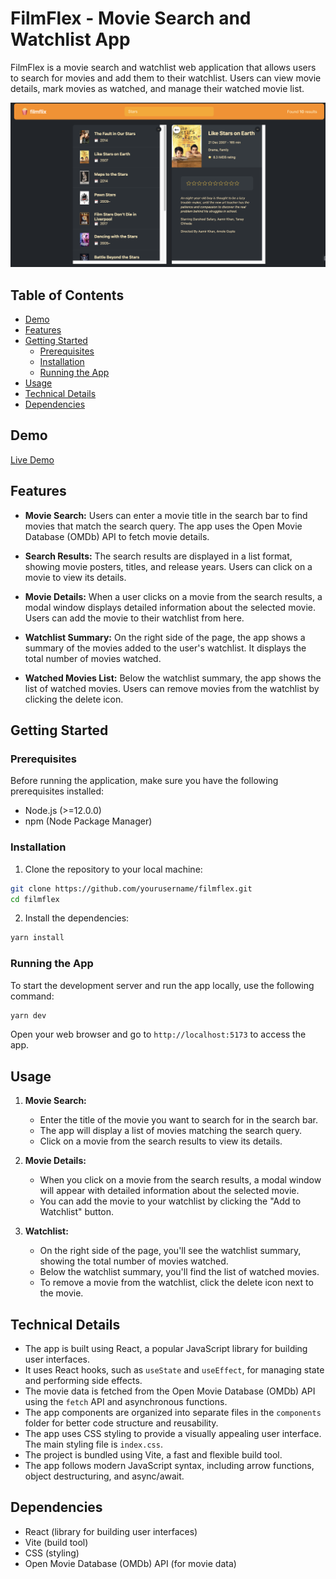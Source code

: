 # FilmFlex - Movie Search and Watchlist App

FilmFlex is a movie search and watchlist web application that allows users to search for movies and add them to their watchlist. Users can view movie details, mark movies as watched, and manage their watched movie list.

![FilmFlex Screenshot](./src/assets/Screenshot.png)

## Table of Contents

- [Demo](#demo)
- [Features](#features)
- [Getting Started](#getting-started)
  - [Prerequisites](#prerequisites)
  - [Installation](#installation)
  - [Running the App](#running-the-app)
- [Usage](#usage)
- [Technical Details](#technical-details)
- [Dependencies](#dependencies)


## Demo

[Live Demo](https://film-flex.vercel.app/)

## Features

- **Movie Search:** Users can enter a movie title in the search bar to find movies that match the search query. The app uses the Open Movie Database (OMDb) API to fetch movie details.

- **Search Results:** The search results are displayed in a list format, showing movie posters, titles, and release years. Users can click on a movie to view its details.

- **Movie Details:** When a user clicks on a movie from the search results, a modal window displays detailed information about the selected movie. Users can add the movie to their watchlist from here.

- **Watchlist Summary:** On the right side of the page, the app shows a summary of the movies added to the user's watchlist. It displays the total number of movies watched.

- **Watched Movies List:** Below the watchlist summary, the app shows the list of watched movies. Users can remove movies from the watchlist by clicking the delete icon.

## Getting Started

### Prerequisites

Before running the application, make sure you have the following prerequisites installed:

- Node.js (>=12.0.0)
- npm (Node Package Manager)

### Installation

1. Clone the repository to your local machine:

```bash
git clone https://github.com/yourusername/filmflex.git
cd filmflex
```

2. Install the dependencies:

```bash
yarn install
```

### Running the App

To start the development server and run the app locally, use the following command:

```bash
yarn dev
```

Open your web browser and go to `http://localhost:5173` to access the app.

## Usage

1. **Movie Search:**
   - Enter the title of the movie you want to search for in the search bar.
   - The app will display a list of movies matching the search query.
   - Click on a movie from the search results to view its details.

2. **Movie Details:**
   - When you click on a movie from the search results, a modal window will appear with detailed information about the selected movie.
   - You can add the movie to your watchlist by clicking the "Add to Watchlist" button.

3. **Watchlist:**
   - On the right side of the page, you'll see the watchlist summary, showing the total number of movies watched.
   - Below the watchlist summary, you'll find the list of watched movies.
   - To remove a movie from the watchlist, click the delete icon next to the movie.

## Technical Details

- The app is built using React, a popular JavaScript library for building user interfaces.
- It uses React hooks, such as `useState` and `useEffect`, for managing state and performing side effects.
- The movie data is fetched from the Open Movie Database (OMDb) API using the `fetch` API and asynchronous functions.
- The app components are organized into separate files in the `components` folder for better code structure and reusability.
- The app uses CSS styling to provide a visually appealing user interface. The main styling file is `index.css`.
- The project is bundled using Vite, a fast and flexible build tool.
- The app follows modern JavaScript syntax, including arrow functions, object destructuring, and async/await.

## Dependencies

- React (library for building user interfaces)
- Vite (build tool)
- CSS (styling)
- Open Movie Database (OMDb) API (for movie data)





